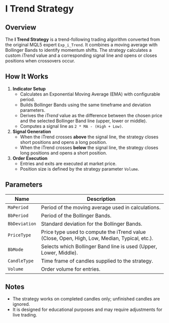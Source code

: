 # I Trend Strategy

## Overview

The **I Trend Strategy** is a trend-following trading algorithm converted from the original MQL5 expert `Exp_i_Trend`. It combines a moving average with Bollinger Bands to identify momentum shifts. The strategy calculates a custom *iTrend* value and a corresponding signal line and opens or closes positions when crossovers occur.

## How It Works

1. **Indicator Setup**
   - Calculates an Exponential Moving Average (EMA) with configurable period.
   - Builds Bollinger Bands using the same timeframe and deviation parameters.
   - Derives the *iTrend* value as the difference between the chosen price and the selected Bollinger Band line (upper, lower or middle).
   - Computes a signal line as `2 * MA - (High + Low)`.
2. **Signal Generation**
   - When the iTrend crosses **above** the signal line, the strategy closes short positions and opens a long position.
   - When the iTrend crosses **below** the signal line, the strategy closes long positions and opens a short position.
3. **Order Execution**
   - Entries and exits are executed at market price.
   - Position size is defined by the strategy parameter `Volume`.

## Parameters

| Name | Description |
|------|-------------|
| `MaPeriod` | Period of the moving average used in calculations. |
| `BbPeriod` | Period of the Bollinger Bands. |
| `BbDeviation` | Standard deviation for the Bollinger Bands. |
| `PriceType` | Price type used to compute the iTrend value (Close, Open, High, Low, Median, Typical, etc.). |
| `BbMode` | Selects which Bollinger Band line is used (Upper, Lower, Middle). |
| `CandleType` | Time frame of candles supplied to the strategy. |
| `Volume` | Order volume for entries. |

## Notes

- The strategy works on completed candles only; unfinished candles are ignored.
- It is designed for educational purposes and may require adjustments for live trading.
